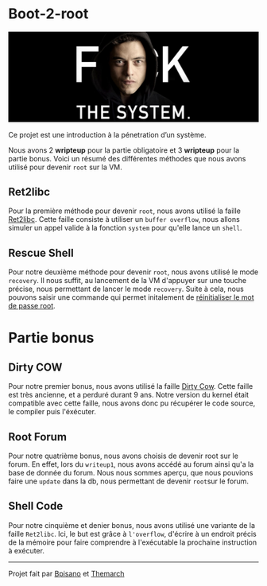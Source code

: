 # Boot-2-root
![Getting Started](./img/mister_robot.png)

Ce projet est une introduction à la pénetration d’un système.

Nous avons 2 **wripteup** pour la partie obligatoire et 3 **wripteup** pour la partie bonus.
Voici un résumé des différentes méthodes que nous avons utilisé pour devenir `root` sur la VM.

## Ret2libc
Pour la première méthode pour devenir `root`, nous avons utilisé la faille [Ret2libc](https://beta.hackndo.com/retour-a-la-libc/).
Cette faille consiste à utiliser un `buffer overflow`, nous allons simuler un appel valide à la fonction `system` pour qu'elle lance un `shell`. 

## Rescue Shell
Pour notre deuxième méthode pour devenir `root`, nous avons utilisé le mode `recovery`. Il nous suffit, au lancement de la VM d'appuyer sur une touche précise, nous permettant de lancer le mode `recovery`. Suite à cela, nous pouvons saisir une commande qui permet initalement de [réinitialiser le mot de passe root](https://wiki.archlinux.org/index.php/Reset_lost_root_password).

# Partie bonus
## Dirty COW
Pour notre premier bonus, nous avons utilisé la faille [Dirty Cow](https://bond-o.medium.com/dirty-cow-2c79cd6859c9). Cette faille est très ancienne, et a perduré durant 9 ans. Notre version du kernel était compatible avec cette faille, nous avons donc pu récupérer le code source, le compiler puis l'éxécuter. 

## Root Forum
Pour notre quatrième bonus, nous avons choisis de devenir root sur le forum. En effet, lors du `writeup1`, nous avons accédé au forum ainsi qu'a la base de donnée du forum. Nous nous sommes aperçu, que nous pouvions faire une `update` dans la db, nous permettant de devenir `root`sur le forum.

## Shell Code
Pour notre cinquième et denier bonus, nous avons utilisé une variante de la faille `Ret2libc`. Ici, le but est grâce à `l'overflow`, d'écrire à un endroit précis de la mémoire pour faire comprendre à l'exécutable la prochaine instruction à exécuter.

---

Projet fait par [Bpisano](https://github.com/bpisano) et [Themarch](https://github.com/themarch)
